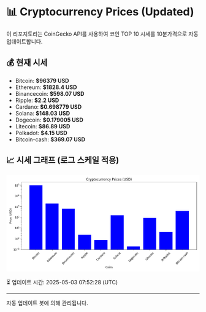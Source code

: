 
# 📊 Cryptocurrency Prices (Updated)

이 리포지토리는 CoinGecko API를 사용하여 코인 TOP 10 시세를 10분가격으로 자동 업데이트합니다.

## 💰 현재 시세
- Bitcoin: **$96379 USD**
- Ethereum: **$1828.4 USD**
- Binancecoin: **$598.07 USD**
- Ripple: **$2.2 USD**
- Cardano: **$0.698779 USD**
- Solana: **$148.03 USD**
- Dogecoin: **$0.179005 USD**
- Litecoin: **$86.89 USD**
- Polkadot: **$4.15 USD**
- Bitcoin-cash: **$369.07 USD**

## 📈 시세 그래프 (로그 스케일 적용)
![Crypto Prices](crypto_prices.png)

⏳ 업데이트 시간: 2025-05-03 07:52:28 (UTC)

---
자동 업데이트 봇에 의해 관리됩니다.
